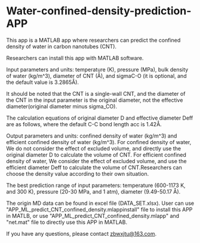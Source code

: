 # Water-confined-density-prediction-APP
This app is a MATLAB app where researchers can predict the confined density of water in carbon nanotubes (CNT).

Researchers can install this app with MATLAB software.

Input parameters and units: temperature (K), pressure (MPa), bulk density of water (kg/m^3), diameter of CNT (Å), and sigmaC-O (it is optional, and the default value is 3.2865Å).

It should be noted that the CNT is a single-wall CNT, and the diameter of the CNT in the input parameter is the original diameter, not the effective diameter(original diameter minus sigma_CO).

The calculation equations of original diameter D and effective diameter Deff are as follows, where the default C-C bond length acc is 1.42Å.

Output parameters and units: confined density of water (kg/m^3) and efficient confined density of water (kg/m^3). For confined density of water, We do not consider the effect of excluded volume, and directly use the original diameter D to calculate the volume of CNT. For efficient confined density of water, We consider the effect of excluded volume, and use the efficient diameter Deff to calculate the volume of CNT.Researchers can choose the density value according to their own situation.

The best prediction range of input parameters: temperature (600-1173 K, and 300 K), pressure (20-30 MPa, and 1 atm), diameter (9.49-50.17 Å).

The origin MD data can be found in excel file (DATA_SET.xlsx). User can use "APP_ML_predict_CNT_confined_density.mlappinstall" file to install this APP in MATLB, or use "APP_ML_predict_CNT_confined_density.mlapp" and "net.mat" file to directly use this APP in MATLAB.

If you have any questions, please contact zbwxjtu@163.com.
